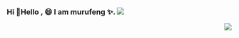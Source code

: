 ### Hi 👋Hello , 😄 I am murufeng ✨. ![](https://visitor-badge.glitch.me/badge?page_id=murufeng.homepage) 
<img align="right" src="https://github-readme-stats.vercel.app/api?username=murufeng&show_icons=true&icon_color=CE1D2D&text_color=718096&bg_color=ffffff&hide_title=true" />

<!--
**murufeng/murufeng** is a ✨ _special_ ✨ repository because its `README.md` (this file) appears on your GitHub profile.

- 🔭 I’m currently working on ...
- 🌱 I’m currently learning ...
- 👯 I’m looking to collaborate on ...
- 🤔 I’m looking for help with ...
- 💬 Ask me about ...
- 📫 How to reach me: ...
- 😄 Pronouns: ...
- ⚡ Fun fact: ...
-->

